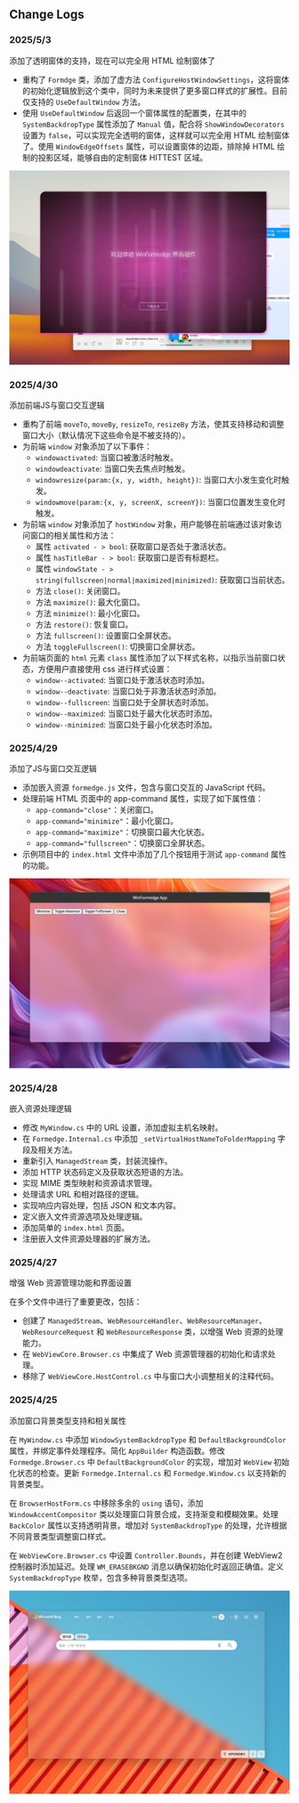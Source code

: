 ﻿## Change Logs

### 2025/5/3

添加了透明窗体的支持，现在可以完全用 HTML 绘制窗体了

- 重构了 `Formdge` 类，添加了虚方法 `ConfigureHostWindowSettings`，这将窗体的初始化逻辑放到这个类中，同时为未来提供了更多窗口样式的扩展性。目前仅支持的 `UseDefaultWindow` 方法。
- 使用 `UseDefaultWindow` 后返回一个窗体属性的配置类，在其中的 `SystemBackdropType` 属性添加了 `Manual` 值，配合将 `ShowWindowDecorators` 设置为 `false`，可以实现完全透明的窗体，这样就可以完全用 HTML 绘制窗体了。使用 `WindowEdgeOffsets` 属性，可以设置窗体的边距，排除掉 HTML 绘制的投影区域，能够自由的定制窗体 HITTEST 区域。

![2025/5/3](./screenshots/2025-05-03_174500.png)



### 2025/4/30

添加前端JS与窗口交互逻辑

- 重构了前端 `moveTo`, `moveBy`, `resizeTo`, `resizeBy` 方法，使其支持移动和调整窗口大小（默认情况下这些命令是不被支持的）。
- 为前端 `window` 对象添加了以下事件：
    - `windowactivated`: 当窗口被激活时触发。
    - `windowdeactivate`: 当窗口失去焦点时触发。
    - `windowresize(param:{x, y, width, height})`: 当窗口大小发生变化时触发。
    - `windowmove(param:{x, y, screenX, screenY})`: 当窗口位置发生变化时触发。
- 为前端 `window` 对象添加了 `hostWindow` 对象，用户能够在前端通过该对象访问窗口的相关属性和方法：
    - 属性 `activated - > bool`: 获取窗口是否处于激活状态。
    - 属性 `hasTitleBar - > bool`: 获取窗口是否有标题栏。
    - 属性 `windowState - > string(fullscreen|normal|maximized|minimized)`: 获取窗口当前状态。
    - 方法 `close()`: 关闭窗口。
    - 方法 `maximize()`: 最大化窗口。
    - 方法 `minimize()`: 最小化窗口。
    - 方法 `restore()`: 恢复窗口。
    - 方法 `fullscreen()`: 设置窗口全屏状态。
    - 方法 `toggleFullscreen()`: 切换窗口全屏状态。
- 为前端页面的 `html` 元素 `class` 属性添加了以下样式名称，以指示当前窗口状态，方便用户直接使用 css 进行样式设置：
    - `window--activated`: 当窗口处于激活状态时添加。
    - `window--deactivate`: 当窗口处于非激活状态时添加。
    - `window--fullscreen`: 当窗口处于全屏状态时添加。
    - `window--maximized`: 当窗口处于最大化状态时添加。
    - `window--minimized`: 当窗口处于最小化状态时添加。



### 2025/4/29

添加了JS与窗口交互逻辑

- 添加嵌入资源 `formedge.js` 文件，包含与窗口交互的 JavaScript 代码。
- 处理前端 HTML 页面中的 app-command 属性，实现了如下属性值：
  - `app-command="close"`：关闭窗口。
  - `app-command="minimize"`：最小化窗口。
  - `app-command="maximize"`：切换窗口最大化状态。
  - `app-command="fullscreen"`：切换窗口全屏状态。
- 示例项目中的 `index.html` 文件中添加了几个按钮用于测试 `app-command` 属性的功能。

![2025/4/29](./screenshots/2025-04-29_021428.png)



### 2025/4/28

嵌入资源处理逻辑

- 修改 `MyWindow.cs` 中的 URL 设置，添加虚拟主机名映射。
- 在 `Formedge.Internal.cs` 中添加 `_setVirtualHostNameToFolderMapping` 字段及相关方法。
- 重新引入 `ManagedStream` 类，封装流操作。
- 添加 HTTP 状态码定义及获取状态短语的方法。
- 实现 MIME 类型映射和资源请求管理。
- 处理请求 URL 和相对路径的逻辑。
- 实现响应内容处理，包括 JSON 和文本内容。
- 定义嵌入文件资源选项及处理逻辑。
- 添加简单的 `index.html` 页面。
- 注册嵌入文件资源处理器的扩展方法。



### 2025/4/27

增强 Web 资源管理功能和界面设置

在多个文件中进行了重要更改，包括：

- 创建了 `ManagedStream`、`WebResourceHandler`、`WebResourceManager`、`WebResourceRequest` 和 `WebResourceResponse` 类，以增强 Web 资源的处理能力。
- 在 `WebViewCore.Browser.cs` 中集成了 Web 资源管理器的初始化和请求处理。
- 移除了 `WebViewCore.HostControl.cs` 中与窗口大小调整相关的注释代码。


### 2025/4/25

添加窗口背景类型支持和相关属性

在 `MyWindow.cs` 中添加 `WindowSystemBackdropType` 和 `DefaultBackgroundColor` 属性，并绑定事件处理程序。简化 `AppBuilder` 构造函数。修改 `Formedge.Browser.cs` 中 `DefaultBackgroundColor` 的实现，增加对 `WebView` 初始化状态的检查。更新 `Formedge.Internal.cs` 和 `Formedge.Window.cs` 以支持新的背景类型。

在 `BrowserHostForm.cs` 中移除多余的 `using` 语句，添加 `WindowAccentCompositor` 类以处理窗口背景合成，支持渐变和模糊效果。处理 `BackColor` 属性以支持透明背景。增加对 `SystemBackdropType` 的处理，允许根据不同背景类型调整窗口样式。

在 `WebViewCore.Browser.cs` 中设置 `Controller.Bounds`，并在创建 WebView2 控制器时添加延迟。处理 `WM_ERASEBKGND` 消息以确保初始化时返回正确值。定义 `SystemBackdropType` 枚举，包含多种背景类型选项。

![2025/4/25](./screenshots/2025-04-26_025600.png)




